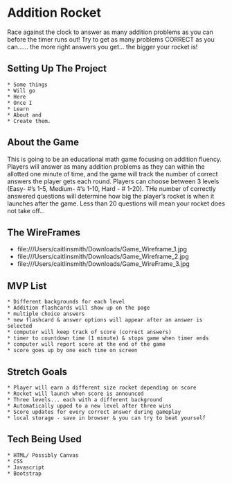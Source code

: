 # **Addition Rocket** 
<p> Race against the clock to answer as many addition problems as you can before the timer runs out! Try to get as many problems CORRECT as you can…… the more right answers you get… the bigger your rocket is! </p>

## Setting Up The Project

    * Some things
    * Will go 
    * Here
    * Once I 
    * Learn 
    * About and 
    * Create them.

## About the Game
<p>This is going to be an educational math game focusing on addition fluency. Players will answer as many addition problems as they can within the allotted one minute of time, and the game will track the number of correct answers the player gets each round. Players can choose between 3 levels (Easy- #’s 1-5, Medium- #’s 1-10, Hard - # 1-20). THe number of correctly answered questions will determine how big the player’s rocket is when it launches after the game. Less than 20 questions will mean your rocket does not take off…</p>

## The WireFrames
 * file:///Users/caitlinsmith/Downloads/Game_Wireframe_1.jpg
 * file:///Users/caitlinsmith/Downloads/Game_Wireframe_2.jpg
 * file:///Users/caitlinsmith/Downloads/Game_WireFrame_3.jpg




## MVP List
    * Different backgrounds for each level
    * Addition flashcards will show up on the page
    * multiple choice answers
    * new flashcard & answer options will appear after an answer is selected
    * computer will keep track of score (correct answers)
    * timer to countdown time (1 minute) & stops game when timer ends
    * computer will report score at the end of the game
    * score goes up by one each time on screen

## Stretch Goals
    * Player will earn a different size rocket depending on score
    * Rocket will launch when score is announced
    * Three levels... each with a different background
    * Automatically upped to a new level after three wins
    * Score updates for every correct answer during gameplay 
    * local storage - save in browser & you can try to beat yourself 

## Tech Being Used
    * HTML/ Possibly Canvas
    * CSS
    * Javascript
    * Bootstrap 

